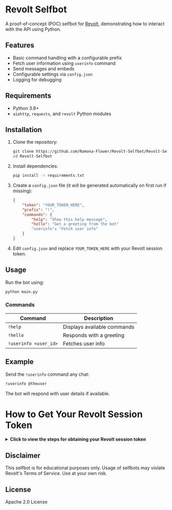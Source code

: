 # Revolt Selfbot

A proof-of-concept (POC) selfbot for [Revolt](https://revolt.chat), demonstrating how to interact with the API using Python.

## Features
- Basic command handling with a configurable prefix
- Fetch user information using `userinfo` command
- Send messages and embeds
- Configurable settings via `config.json`
- Logging for debugging

## Requirements
- Python 3.8+
- `aiohttp`, `requests`, and `revolt` Python modules

## Installation
1. Clone the repository:
   ```sh
   git clone https://github.com/Ramona-Flower/Revolt-Selfbot/Revolt-Selfbot.git
   cd Revolt-Selfbot
   ```
2. Install dependencies:
   ```sh
   pip install -r requirements.txt
   ```
3. Create a `config.json` file (it will be generated automatically on first run if missing):
   ```json
   {
       "token": "YOUR_TOKEN_HERE",
       "prefix": "!",
       "commands": {
           "help": "Show this help message",
           "hello": "Get a greeting from the bot"
           "userinfo": "Fetch user info"
       }
   }
   ```
4. Edit `config.json` and replace `YOUR_TOKEN_HERE` with your Revolt session token.

## Usage
Run the bot using:
```sh
python main.py
```

### Commands
| Command    | Description |
|------------|------------|
| `!help`    | Displays available commands |
| `!hello`   | Responds with a greeting |
| `!userinfo <user_id>` | Fetches user info |

## Example
Send the `!userinfo` command any chat:
```sh
!userinfo @theuser
```
The bot will respond with user details if available.
# How to Get Your Revolt Session Token 

<details>
<summary><strong>Click to view the steps for obtaining your Revolt session token</strong></summary>
   
# Tutorial
- To run the Revolt Selfbot, you'll need your x-session-token, which can be obtained from the network requests in your browser. Follow these steps carefully:


## Step 1: Open Revolt in Your Browser
1. Go to Revolt and log in to your account.
2. Open Developer Tools:
- Google Chrome / Edge: Press F12 or Ctrl + Shift + I
- Firefox: Press F12 or Ctrl + Shift + I
## Step 2: Start a New Application Session

1. Click on the "Network" tab in Developer Tools.
2. Make sure the filter is set to "Fetch/XHR" (in Chrome) or "XHR" in Firefox.
3. If the network log is empty, refresh the page (F5) to populate it with requests.
   
## Step 3: Send a Message
1. Open any DM or server channel.
2. Type a message and send it.
- Look for a request named "messages" in the Network tab.
3. Step 4: Find Your Token
- Click on the "messages" request.
- Navigate to the "Headers" tab.
- Scroll down to the Request Headers section.
- Locate the x-session-token field.
- Copy the token value (a long alphanumeric string).

</details>

## Disclaimer
This selfbot is for educational purposes only. Usage of selfbots may violate Revolt's Terms of Service. Use at your own risk.

## License
Apache 2.0 License
